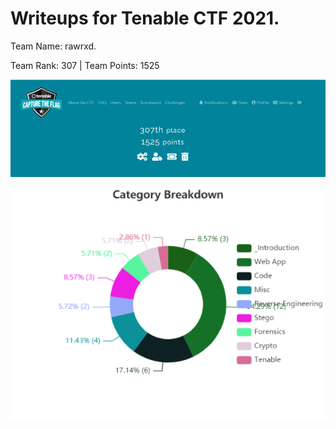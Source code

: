 # Writeups for Tenable CTF 2021. 
Team Name: rawrxd. 

Team Rank: 307   |    Team Points: 1525


![rank](./blob/images/Tenable_Scoreboard.PNG)

![category breakdown](./blob/images/Category_Breakdown.PNG)
